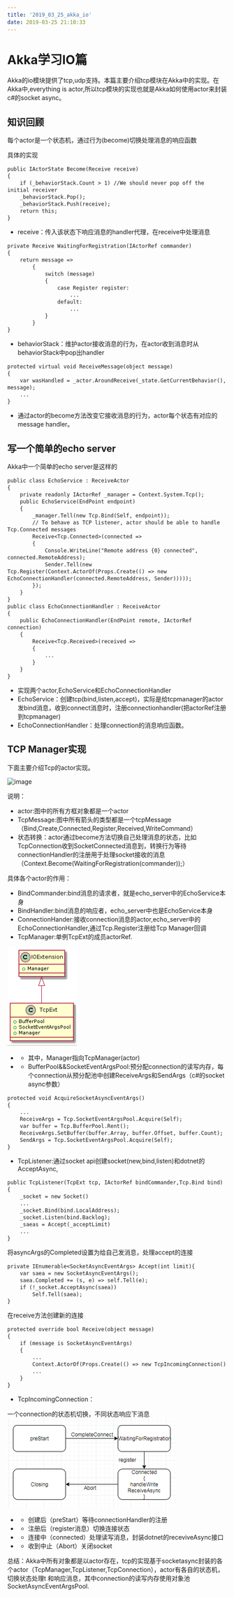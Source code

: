 ```yaml
---
title: '2019_03_25_akka_io'
date: 2019-03-25 21:10:33
---
```

# Akka学习IO篇

Akka的io模块提供了tcp,udp支持。本篇主要介绍tcp模块在Akka中的实现。在Akka中,everything is actor,所以tcp模块的实现也就是Akka如何使用actor来封装c#的socket async。

## 知识回顾
每个actor是一个状态机，通过行为(become)切换处理消息的响应函数

具体的实现
```
public IActorState Become(Receive receive)
{
    if (_behaviorStack.Count > 1) //We should never pop off the initial receiver
    _behaviorStack.Pop();
    _behaviorStack.Push(receive);
    return this;
}
```
- receive：传入该状态下响应消息的handler代理，在receive中处理消息
```
private Receive WaitingForRegistration(IActorRef commander)
{
    return message =>
        {
            switch (message)
            {
                case Register register:
                    ...
                default:
                    ...
            }
        }
}
```
- behaviorStack：维护actor接收消息的行为，在actor收到消息时从behaviorStack中pop出handler
```
protected virtual void ReceiveMessage(object message)
{
    var wasHandled = _actor.AroundReceive(_state.GetCurrentBehavior(), message);
    ...
}
```

- 通过actor的become方法改变它接收消息的行为，actor每个状态有对应的message handler。

## 写一个简单的echo server
Akka中一个简单的echo server是这样的
```
public class EchoService : ReceiveActor
{
    private readonly IActorRef _manager = Context.System.Tcp(); 
    public EchoService(EndPoint endpoint)
    {
        _manager.Tell(new Tcp.Bind(Self, endpoint));
        // To behave as TCP listener, actor should be able to handle Tcp.Connected messages
        Receive<Tcp.Connected>(connected =>
        {
            Console.WriteLine("Remote address {0} connected", connected.RemoteAddress);
            Sender.Tell(new Tcp.Register(Context.ActorOf(Props.Create(() => new EchoConnectionHandler(connected.RemoteAddress, Sender)))));
        });
    }
}
public class EchoConnectionHandler : ReceiveActor
{
    public EchoConnectionHandler(EndPoint remote, IActorRef connection)
    {
        Receive<Tcp.Received>(received =>
        {
            ...
        }
    }
}
```
- 实现两个actor,EchoService和EchoConnectionHandler
- EchoService：创建tcp(bind,listen,accept)，实际是给tcpmanager的actor发bind消息，收到connect消息时，注册connectionhandler(把actorRef注册到tcpmanager)
- EchoConnectionHandler：处理connection的消息响应函数。

## TCP Manager实现
下面主要介绍Tcp的actor实现。

![image](https://getakka.net/images/io-tcp-server.png)

说明：
- actor:图中的所有方框对象都是一个actor
- TcpMessage:图中所有箭头的类型都是一个tcpMessage（Bind,Create,Connected,Register,Received,WriteCommand）
- 状态转换：actor通过become方法切换自己处理消息的状态，比如TcpConnection收到SocketConnected消息到，转换行为等待connectionHandler的注册用于处理socket接收的消息（Context.Become(WaitingForRegistration(commander));）

具体各个actor的作用：
- BindCommander:bind消息的请求者，就是echo_server中的EchoService本身
- BindHandler:bind消息的响应者，echo_server中也是EchoService本身
- ConnectionHander:接收connection消息的actor,echo_server中的EchoConnectionHandler,通过Tcp.Register注册给Tcp Manager回调
- TcpManager:单例TcpExt的成员actorRef.

![image](https://github.com/chenanxing/blog/blob/master/etakka/2019_03_25_akka_io/akka_io_tcp02.png?raw=true)
- - 其中，Manager指向TcpManager(actor)
- - BufferPool&&SocketEventArgsPool:预分配connection的读写内存，每个connection从预分配池中创建ReceiveArgs和SendArgs（c#的socket async参数）
```
protected void AcquireSocketAsyncEventArgs()
{
    ...
    ReceiveArgs = Tcp.SocketEventArgsPool.Acquire(Self);
    var buffer = Tcp.BufferPool.Rent();
    ReceiveArgs.SetBuffer(buffer.Array, buffer.Offset, buffer.Count);
    SendArgs = Tcp.SocketEventArgsPool.Acquire(Self);
}
```
- TcpListener:通过socket api创建socket(new,bind,listen)和dotnet的AcceptAsync,
```
public TcpListener(TcpExt tcp, IActorRef bindCommander,Tcp.Bind bind)
{
    _socket = new Socket()
    ...
    _socket.Bind(bind.LocalAddress);
    _socket.Listen(bind.Backlog);
    _saeas = Accept(_acceptLimit)
    ...
}
```
将asyncArgs的Completed设置为给自己发消息，处理accept的连接
```
private IEnumerable<SocketAsyncEventArgs> Accept(int limit){
    var saea = new SocketAsyncEventArgs();
    saea.Completed += (s, e) => self.Tell(e);
    if (!_socket.AcceptAsync(saea))
        Self.Tell(saea);
}                    
```
在receive方法创建新的连接
```
protected override bool Receive(object message)
{
    if (message is SocketAsyncEventArgs)
    {
        ...
        Context.ActorOf(Props.Create(() => new TcpIncomingConnection()
        ...
    }
}   
```

- TcpIncomingConnection：

一个connection的状态机切换，不同状态响应下消息
![image](https://github.com/chenanxing/blog/blob/master/etakka/2019_03_25_akka_io/akka_io_tcp01.png?raw=true)

- - 创建后（preStart）等待connectionHandler的注册
- - 注册后（register消息）切换连接状态
- - 连接中（connected）处理读写消息，封装dotnet的receviveAsync接口
- - 收到中止（Abort）关闭socket

总结：Akka中所有对象都是以actor存在，tcp的实现基于socketasync封装的各个actor（TcpManager,TcpListener,TcpConnection），actor有各自的状态机，切换状态处理t 和响应消息，其中connection的读写内存使用对象池SocketAsyncEventArgsPool.

